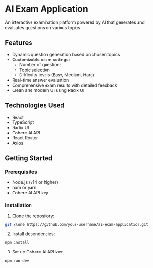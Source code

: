 # AI Exam Application

An interactive examination platform powered by AI that generates and evaluates questions on various topics.

## Features

- Dynamic question generation based on chosen topics
- Customizable exam settings:
  - Number of questions
  - Topic selection
  - Difficulty levels (Easy, Medium, Hard)
- Real-time answer evaluation
- Comprehensive exam results with detailed feedback
- Clean and modern UI using Radix UI

## Technologies Used

- React
- TypeScript
- Radix UI
- Cohere AI API
- React Router
- Axios

## Getting Started

### Prerequisites

- Node.js (v14 or higher)
- npm or yarn
- Cohere AI API key

### Installation

1. Clone the repository:

```bash
git clone https://github.com/your-username/ai-exam-application.git
```

2. Install dependencies:
```bash
npm install
```

3. Set up Cohere AI API key:
```bash
npm run dev
```
